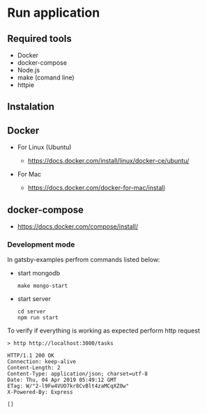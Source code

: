 # Run application

## Required tools

* Docker
* docker-compose
* Node.js
* make (comand line)
* httpie

## Instalation

## Docker
* For Linux (Ubuntu)
    * https://docs.docker.com/install/linux/docker-ce/ubuntu/

* For Mac
    * https://docs.docker.com/docker-for-mac/install

## docker-compose

* https://docs.docker.com/compose/install/

### Development mode

In gatsby-examples perfrom commands listed below:

* start mongodb
      
      make mongo-start 

* start server
    
      cd server 
      npm run start

To verify if everything is working as expected perform http request

    > http http://localhost:3000/tasks         

    HTTP/1.1 200 OK
    Connection: keep-alive
    Content-Length: 2
    Content-Type: application/json; charset=utf-8
    Date: Thu, 04 Apr 2019 05:49:12 GMT
    ETag: W/"2-l9Fw4VUO7kr8CvBlt4zaMCqXZ0w"
    X-Powered-By: Express

    []
